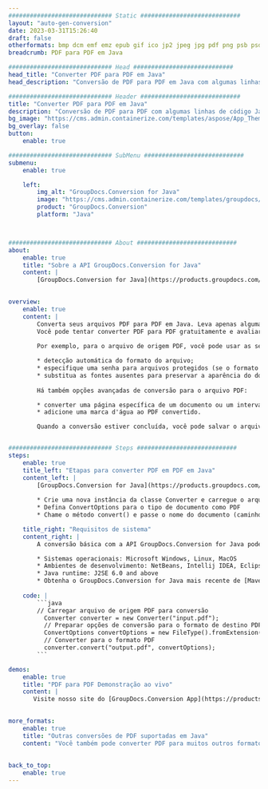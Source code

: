```yaml
---
############################# Static ############################
layout: "auto-gen-conversion"
date: 2023-03-31T15:26:40
draft: false
otherformats: bmp dcm emf emz epub gif ico jp2 jpeg jpg pdf png psb psd svg svgz tex tga tif tiff webp wmf wmz xps
breadcrumb: PDF para PDF em Java

############################# Head ############################
head_title: "Converter PDF para PDF em Java"
head_description: "Conversão de PDF para PDF em Java com algumas linhas de código. Converta mais de 160 formatos de arquivo usando a API de conversão de documentos do GroupDocs para Java"

############################# Header ############################
title: "Converter PDF para PDF em Java"
description: "Conversão de PDF para PDF com algumas linhas de código Java"
bg_image: "https://cms.admin.containerize.com/templates/aspose/App_Themes/V3/images/bg/header1.png"
bg_overlay: false
button:
    enable: true

############################# SubMenu ############################
submenu:
    enable: true

    left:
        img_alt: "GroupDocs.Conversion for Java"
        image: "https://cms.admin.containerize.com/templates/groupdocs/images/product-logos/90x90-noborder/groupdocs-conversion-java.png"
        product: "GroupDocs.Conversion"
        platform: "Java"



############################# About ############################
about:
    enable: true
    title: "Sobre a API GroupDocs.Conversion for Java"
    content: |
        [GroupDocs.Conversion for Java](https://products.groupdocs.com/conversion/java/) é uma API avançada de conversão de formato de arquivo para conversão entre formatos populares de imagem e documento, como Microsoft Office, OpenDocument, PDF, HTML, e-mail, CAD. e muito mais com apenas algumas linhas de código. A API nativa detecta automaticamente os formatos dos documentos originais e oferece muitas opções para personalizar os documentos convertidos. Juntamente com a função de extrair informações de um documento, ele também suporta o armazenamento em cache dos resultados da conversão para o disco local por padrão. No entanto, qualquer tipo de armazenamento em cache pode ser suportado pela implementação das interfaces apropriadas - Amazon S3, Dropbox, Google Drive, Windows Azure, Reddis ou quaisquer outras.
    

overview:
    enable: true
    content: |
        Converta seus arquivos PDF para PDF em Java. Leva apenas algumas linhas de código Java em qualquer plataforma de sua escolha, como Windows, Linux, macOS.
        Você pode tentar converter PDF para PDF gratuitamente e avaliar a qualidade dos resultados da conversão. Junto com scripts de conversão de arquivo simples, você pode tentar opções mais sofisticadas para carregar o arquivo de origem PDF e armazenar a saída PDF. 
        
        Por exemplo, para o arquivo de origem PDF, você pode usar as seguintes opções de carregamento:

        * detecção automática do formato do arquivo;
        * especifique uma senha para arquivos protegidos (se o formato de arquivo for compatível);
        * substitua as fontes ausentes para preservar a aparência do documento.
        
        Há também opções avançadas de conversão para o arquivo PDF:

        * converter uma página específica de um documento ou um intervalo de páginas;
        * adicione uma marca d'água ao PDF convertido.

        Quando a conversão estiver concluída, você pode salvar o arquivo PDF no caminho do arquivo local ou em qualquer armazenamento de terceiros, como FTP, Amazon S3, Google Drive, Dropbox etc. Observe - para converter PDF para PDF, você não precisa instalar nenhum software adicional, como MS Office, Open Office, Adobe Acrobat Reader etc.


############################# Steps ############################
steps:
    enable: true
    title_left: "Etapas para converter PDF em PDF em Java"
    content_left: |
        [GroupDocs.Conversion for Java](https://products.groupdocs.com/conversion/java/) permite que os desenvolvedores convertam facilmente o arquivo PDF para PDF com algumas linhas de código.
        
        * Crie uma nova instância da classe Converter e carregue o arquivo PDF com o caminho completo
        * Defina ConvertOptions para o tipo de documento como PDF
        * Chame o método convert() e passe o nome do documento (caminho completo) e formato (PDF) como parâmetro

    title_right: "Requisitos de sistema"
    content_right: |
        A conversão básica com a API GroupDocs.Conversion for Java pode ser feita com apenas algumas linhas de código. Nossas APIs são suportadas em todas as principais plataformas e sistemas operacionais. Antes de executar o código abaixo, certifique-se de ter os seguintes pré-requisitos instalados em seu sistema.

        * Sistemas operacionais: Microsoft Windows, Linux, MacOS
        * Ambientes de desenvolvimento: NetBeans, Intellij IDEA, Eclipse, etc.
        * Java runtime: J2SE 6.0 and above
        * Obtenha o GroupDocs.Conversion for Java mais recente de [Maven](https://repository.groupdocs.com/webapp/#/artifacts/browse/tree/General/repo/com/groupdocs/groupdocs-conversion)
         
    code: |
        ```java    
        // Carregar arquivo de origem PDF para conversão
          Converter converter = new Converter("input.pdf");
          // Preparar opções de conversão para o formato de destino PDF
          ConvertOptions convertOptions = new FileType().fromExtension("pdf").getConvertOptions();
          // Converter para o formato PDF
          converter.convert("output.pdf", convertOptions);
        ```

demos:
    enable: true
    title: "PDF para PDF Demonstração ao vivo"
    content: |
       Visite nosso site do [GroupDocs.Conversion App](https://products.groupdocs.app/conversion/family) e experimente a conversão de PDF para PDF agora. A demonstração gratuita tem os seguintes benefícios
          

more_formats:
    enable: true
    title: "Outras conversões de PDF suportadas em Java"
    content: "Você também pode converter PDF para muitos outros formatos de arquivo. Por favor, veja a lista abaixo."
       
       
back_to_top:
    enable: true
---
```


